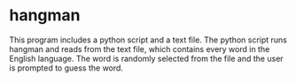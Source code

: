 # hangman
This program includes a python script and a text file.
The python script runs hangman and reads from the text file, which contains every word in the English language.
The word is randomly selected from the file and the user is prompted to guess the word.
